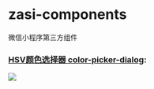 # zasi-components
微信小程序第三方组件

### [HSV颜色选择器 color-picker-dialog](https://github.com/eclipseglory/zasi-components/tree/master/components/colorPickerDialog):

![](https://github.com/eclipseglory/eclipseglory.github.io/blob/master/color-picker-preview.png)
